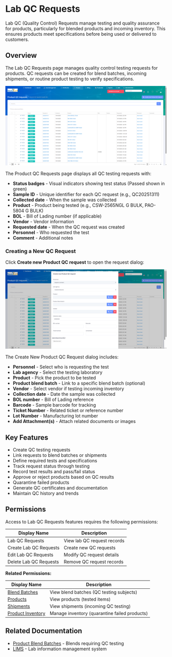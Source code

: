 # Lab QC Requests

Lab QC (Quality Control) Requests manage testing and quality assurance for products, particularly for blended products and incoming inventory. This ensures products meet specifications before being used or delivered to customers.

## Overview

The Lab QC Requests page manages quality control testing requests for products. QC requests can be created for blend batches, incoming shipments, or routine product testing to verify specifications.

![Product QC Requests Page](../images/ProductQC-Requests-Page.PNG)

The Product QC Requests page displays all QC testing requests with:
* **Status badges** - Visual indicators showing test status (Passed shown in green)
* **Sample ID** - Unique identifier for each QC request (e.g., QC20251311)
* **Collected date** - When the sample was collected
* **Product** - Product being tested (e.g., CSW-2565NGL G BULK, PAO-5804 G BULK)
* **BOL** - Bill of Lading number (if applicable)
* **Vendor** - Vendor information
* **Requested date** - When the QC request was created
* **Personnel** - Who requested the test
* **Comment** - Additional notes

### Creating a New QC Request

Click **Create new Product QC request** to open the request dialog:

![Create New Product QC Request](../images/CreateNewProductQCRequest-Dialog.PNG)

The Create New Product QC Request dialog includes:
* **Personnel** - Select who is requesting the test
* **Lab agency** - Select the testing laboratory
* **Product** - Pick the product to be tested
* **Product blend batch** - Link to a specific blend batch (optional)
* **Vendor** - Select vendor if testing incoming inventory
* **Collection date** - Date the sample was collected
* **BOL number** - Bill of Lading reference
* **Barcode** - Sample barcode for tracking
* **Ticket Number** - Related ticket or reference number
* **Lot Number** - Manufacturing lot number
* **Add Attachment(s)** - Attach related documents or images

## Key Features

* Create QC testing requests
* Link requests to blend batches or shipments
* Define required tests and specifications
* Track request status through testing
* Record test results and pass/fail status
* Approve or reject products based on QC results
* Quarantine failed products
* Generate QC certificates and documentation
* Maintain QC history and trends

## Permissions

Access to Lab QC Requests features requires the following permissions:

| Display Name | Description |
|--------------|-------------|
| Lab QC Requests | View lab QC request records |
| Create Lab QC Requests | Create new QC requests |
| Edit Lab QC Requests | Modify QC request details |
| Delete Lab QC Requests | Remove QC request records |

**Related Permissions:**

| Display Name | Description |
|--------------|-------------|
| [Blend Batches](ProductBlendBatchs.md) | View blend batches (QC testing subjects) |
| [Products](Products.md) | View products (tested items) |
| [Shipments](Shipments.md) | View shipments (incoming QC testing) |
| [Product Inventory](ProductInventory.md) | Manage inventory (quarantine failed products) |

## Related Documentation

* [Product Blend Batches](ProductBlendBatchs.md) - Blends requiring QC testing
* [LIMS](../LIMS/Index.md) - Lab information management system

